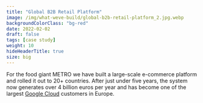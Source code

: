 ```yaml
---
title: "Global B2B Retail Platform"
image: /img/what-weve-build/global-b2b-retail-platform_2.jpg.webp
backgroundColorClass: "bg-red" 
date: 2022-02-02
draft: false
tags: [case study]
weight: 10
hideHeaderTitle: true
size: big
---
```


For the food giant METRO we have built a large-scale e-commerce platform and rolled it out to 20+ countries. After just under five years, the system now generates over 4 billion euros per year and has become one of the largest [Google Cloud](https://cloud.google.com/customers/metro) customers in Europe.